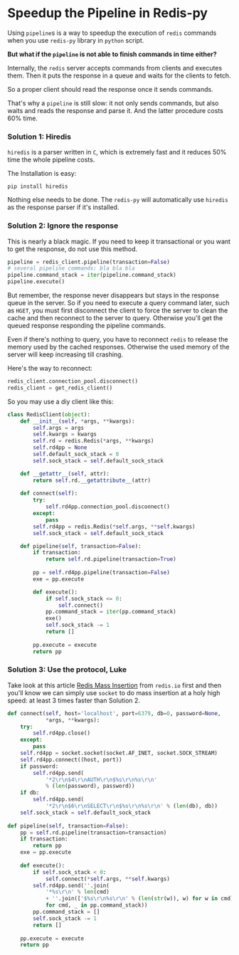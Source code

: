 # Speedup the Pipeline in Redis-py

Using `pipeline`s is a way to speedup the execution of `redis` commands when you use `redis-py` library in `python` script.

**But what if the `pipeline` is not able to finish commands in time either?**

Internally, the `redis` server accepts commands from clients and executes them. Then it puts the response in a queue and waits for the clients to fetch.

So a proper client should read the response once it sends commands.

That's why a `pipeline` is still slow: it not only sends commands, but also waits and reads the response and parse it. And the latter procedure costs 60% time.

### Solution 1: Hiredis

`hiredis` is a parser written in `C`, which is extremely fast and it reduces 50% time the whole pipeline costs. 

The Installation is easy:

    pip install hiredis

Nothing else needs to be done. The `redis-py` will automatically use `hiredis` as the response parser if it's installed.

### Solution 2: Ignore the response

This is nearly a black magic. If you need to keep it transactional or you want to get the response, do not use this method.

```python
pipeline = redis_client.pipeline(transaction=False)
# several pipeline commands: bla bla bla
pipeline.command_stack = iter(pipeline.command_stack)
pipeline.execute()
```

But remember, the response never disappears but stays in the response queue in the server. So if you need to execute a query command later, such as `HGET`, you must first disconnect the client to force the server to clean the cache and then reconnect to the server to query. Otherwise you'll get the queued response responding the pipeline commands.

Even if there's nothing to query, you have to reconnect `redis` to release the memory used by the cached responses. Otherwise the used memory of the server will keep increasing till crashing.

Here's the way to reconnect:

```python
redis_client.connection_pool.disconnect()
redis_client = get_redis_client()
```

So you may use a diy client like this:

```python
class RedisClient(object):
    def __init__(self, *args, **kwargs):
        self.args = args
        self.kwargs = kwargs
        self.rd = redis.Redis(*args, **kwargs)
        self.rd4pp = None
        self.default_sock_stack = 0
        self.sock_stack = self.default_sock_stack

    def __getattr__(self, attr):
        return self.rd.__getattribute__(attr)
    
    def connect(self):
        try:
            self.rd4pp.connection_pool.disconnect()
        except:
            pass
        self.rd4pp = redis.Redis(*self.args, **self.kwargs)
        self.sock_stack = self.default_sock_stack

    def pipeline(self, transaction=False):
        if transaction:
            return self.rd.pipeline(transaction=True)
            
        pp = self.rd4pp.pipeline(transaction=False)
        exe = pp.execute

        def execute():
            if self.sock_stack <= 0:
                self.connect()
            pp.command_stack = iter(pp.command_stack)
            exe()
            self.sock_stack -= 1
            return []
            
        pp.execute = execute
        return pp
```

### Solution 3: Use the protocol, Luke

Take look at this article [Redis Mass Insertion](http://redis.io/topics/mass-insert) from `redis.io` first and then you'll know we can simply use `socket` to do mass insertion at a holy high speed: at least 3 times faster than Solution 2.

```python
def connect(self, host='localhost', port=6379, db=0, password=None,
            *args, **kwargs):
    try:
        self.rd4pp.close()
    except:
        pass
    self.rd4pp = socket.socket(socket.AF_INET, socket.SOCK_STREAM)
    self.rd4pp.connect((host, port))
    if password:
        self.rd4pp.send(
            '*2\r\n$4\r\nAUTH\r\n$%s\r\n%s\r\n'
            % (len(password), password))
    if db:
        self.rd4pp.send(
            '*2\r\n$6\r\nSELECT\r\n$%s\r\n%s\r\n' % (len(db), db))
    self.sock_stack = self.default_sock_stack
    
def pipeline(self, transaction=False):
    pp = self.rd.pipeline(transaction=transaction)
    if transaction:
        return pp
    exe = pp.execute
        
    def execute():
        if self.sock_stack < 0:
            self.connect(*self.args, **self.kwargs)
        self.rd4pp.send(''.join(
            '*%s\r\n' % len(cmd)
            + ''.join(['$%s\r\n%s\r\n' % (len(str(w)), w) for w in cmd])
            for cmd, _ in pp.command_stack))
        pp.command_stack = []
        self.sock_stack -= 1
        return []
        
    pp.execute = execute
    return pp
```
